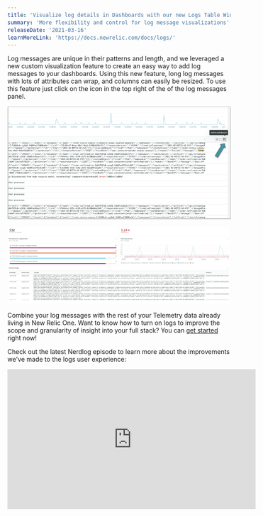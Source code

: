 ```yaml
---
title: 'Visualize log details in Dashboards with our new Logs Table Widget'
summary: 'More flexibility and control for log message visualizations'
releaseDate: '2021-03-16'
learnMoreLink: 'https://docs.newrelic.com/docs/logs/'
---
```


Log messages are unique in their patterns and length, and we leveraged a new custom visualization feature to create an easy way to add log messages to your dashboards. Using this new feature, long log messages with lots of attributes can wrap, and columns can easily be resized. To use this feature just click on the icon in the top right of the of the log messages panel.

![log-table-widget-icon.png](./images/log-table-widget-icon.png "Log table widget icon.")

![log-display-dashboard.png](./images/log-display-dashboard.png "Logs messages in a dashboard.")

Combine your log messages with the rest of your Telemetry data already living in New Relic One. Want to know how to turn on logs to improve the scope and granularity of insight into your full stack? You can [get started](https://one.nr/037jbG3Z7Qy) right now!

Check out the latest Nerdlog episode to learn more about the improvements we've made to the logs user experience: 

<iframe width="560" height="315" src="https://www.youtube.com/embed/pTakNUihv6w" title="YouTube video player" frameborder="0" allow="accelerometer; autoplay; clipboard-write; encrypted-media; gyroscope; picture-in-picture" allowfullscreen></iframe
